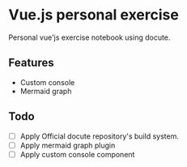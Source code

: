 # Vue.js personal exercise

Personal vue'js exercise notebook using docute.

## Features

- Custom console
- Mermaid graph

## Todo

- [ ] Apply Official docute repository's build system.
- [ ] Apply mermaid graph plugin
- [ ] Apply custom console component 
